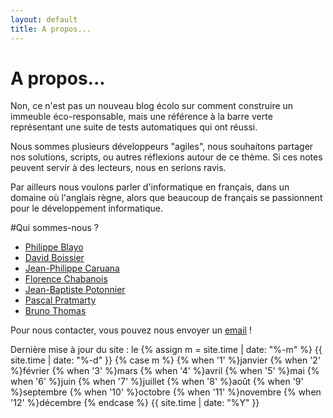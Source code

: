 ```yaml
---
layout: default
title: A propos...
---
```


# A propos...

Non, ce n'est pas un nouveau blog écolo sur comment construire un immeuble éco-responsable, mais une référence à la barre verte représentant une suite de tests automatiques qui ont réussi.

Nous sommes plusieurs développeurs "agiles", nous souhaitons partager nos solutions, scripts, ou autres réflexions autour de ce thème. Si ces notes peuvent servir à des lecteurs, nous en serions ravis.

Par ailleurs nous voulons parler d'informatique en français, dans un domaine où l'anglais règne, alors que beaucoup de français se passionnent pour le développement informatique.

#Qui sommes-nous ?

* [Philippe Blayo](/author/philippe)
* [David Boissier](/author/david)
* [Jean-Philippe Caruana](/author/jp)
* [Florence Chabanois](/author/florence)
* [Jean-Baptiste Potonnier](/author/jb)
* [Pascal Pratmarty](/author/pascal)
* [Bruno Thomas](/author/bruno)

Pour nous contacter, vous pouvez nous envoyer un [email](mailto:blog@barreverte.fr) !

Dernière mise à jour du site : le {% assign m = site.time | date: "%-m" %}
{{ site.time | date: "%-d" }}
{% case m %}
  {% when '1' %}janvier
  {% when '2' %}février
  {% when '3' %}mars
  {% when '4' %}avril
  {% when '5' %}mai
  {% when '6' %}juin
  {% when '7' %}juillet
  {% when '8' %}août
  {% when '9' %}septembre
  {% when '10' %}octobre
  {% when '11' %}novembre
  {% when '12' %}décembre
{% endcase %} {{ site.time | date: "%Y" }}
